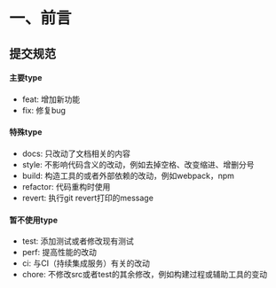 
# 一、前言
## 提交规范

#### 主要type

- feat:     增加新功能 
- fix:      修复bug

#### 特殊type

- docs:     只改动了文档相关的内容 
- style:    不影响代码含义的改动，例如去掉空格、改变缩进、增删分号 
- build:    构造工具的或者外部依赖的改动，例如webpack，npm 
- refactor: 代码重构时使用
- revert:   执行git revert打印的message

#### 暂不使用type

- test:     添加测试或者修改现有测试 
- perf:     提高性能的改动 
- ci:       与CI（持续集成服务）有关的改动 
- chore:    不修改src或者test的其余修改，例如构建过程或辅助工具的变动

